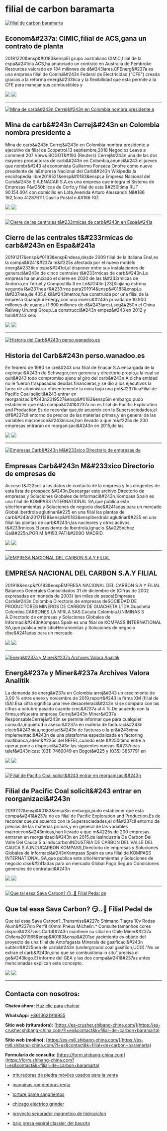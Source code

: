 # filial de carbon baramarta

<a href="https://swt.shibang-china.com/?l=es&img&k=filial+de+carbon+baramarta" target="_blank">![filial de carbon baramarta](http://static.shibang-china.com/all-800x300/1105.jpg)</a>

## Econom&#237a: CIMIC,filial de ACS,gana un contrato de planta
20181220&ensp&#0183&enspEl grupo australiano CIMIC,filial de la espa&#241ola ACS,ha anunciado un contrato en Australia de Pembroke Resources valorado en 184 millones de d&#243lares.CFEnerg&#237a es una empresa filial de Comisi&#243n Federal de Electricidad ("CFE") creada gracias a la reforma energ&#233tica y la flexibilidad que esta permite a la CFE para manejar sus combustibles y


<a href="https://whatsapp.shibangsoft.com/WhatsApp.php" target="_blank" title="WhatsApp">![](http://static.shibang-china.com/icon/whatsapp.png)</a> <a href="https://swt.shibang-china.com/?l=es&icon&k=filial+de+carbon+baramarta" target="_blank">![](http://static.shibang-china.com/icon/chat-es.png)</a>

---

<a href="https://swt.shibang-china.com/?l=es&img&k=filial+de+carbon+baramarta" target="_blank">![Mina de carb&#243n Cerrej&#243n en Colombia nombra presidente a](http://static.shibang-china.com/all-800x300/764.jpg)</a>

## Mina de carb&#243n Cerrej&#243n en Colombia nombra presidente a
Mina de carb&#243n Cerrej&#243n en Colombia nombra presidente a ejecutivo de filial de Ecopetrol.13 septiembre,2018 Negocios Leave a comment 207 Views.BOGOT&#193 (Reuters) Cerrej&#243n,una de las dos mayores productoras de carb&#243n en Colombia,anunci&#243 el jueves que nombr&#243 al economista Guillermo Fonseca Onofre como nuevo presidente de laEmpresa Nacional del Carb&#243n Wikipedia,la enciclopedia libre2019521&ensp&#0183&enspLa Empresa Nacional del Carb&#243n S.A.ENACAR S.A.es una empresa que integra el Sistema de Empresas P&#250blicas de Corfo,y filial de esta &#250ltima RUT 90.154.004 con domicilio en Lota,Avenida Arturo Alessandri N&#186 192,fono 412876111,Casilla Postal n.&#186 107.


<a href="https://whatsapp.shibangsoft.com/WhatsApp.php" target="_blank" title="WhatsApp">![](http://static.shibang-china.com/icon/whatsapp.png)</a> <a href="https://swt.shibang-china.com/?l=es&icon&k=filial+de+carbon+baramarta" target="_blank">![](http://static.shibang-china.com/icon/chat-es.png)</a>

---

<a href="https://swt.shibang-china.com/?l=es&img&k=filial+de+carbon+baramarta" target="_blank">![Cierre de las centrales t&#233rmicas de carb&#243n en Espa&#241a](http://static.shibang-china.com/all-800x300/1405.jpg)</a>

## Cierre de las centrales t&#233rmicas de carb&#243n en Espa&#241a
20191217&ensp&#0183&enspEndesa,desde 2009 filial de la italiana Enel,es la compa&#241&#237a m&#225s afectada por el nuevo modelo energ&#233tico espa&#241ol,al disponer entre sus instalaciones de generaci&#243n de cinco centrales t&#233rmicas de carb&#243n.La empresa ha anunciado el cierre en 2020 de las t&#233rmicas de Andorra,en Teruel y Compostilla II en Le&#243n.[23]Xinjiang estrena segunda l&#237nea f&#233rrea para201914&ensp&#0183&enspLa l&#237nea,de 435,6 kil&#243metros,fue construida por una filial de la empresa Guanghui Energy,con una inversi&#243n privada de 10.900 millones de yuanes (1.600 millones de d&#243lares),seg&#250n el China Railway Urumqi Group.La construcci&#243n empez&#243 en 2012 y tom&#243 seis


<a href="https://whatsapp.shibangsoft.com/WhatsApp.php" target="_blank" title="WhatsApp">![](http://static.shibang-china.com/icon/whatsapp.png)</a> <a href="https://swt.shibang-china.com/?l=es&icon&k=filial+de+carbon+baramarta" target="_blank">![](http://static.shibang-china.com/icon/chat-es.png)</a>

---

<a href="https://swt.shibang-china.com/?l=es&img&k=filial+de+carbon+baramarta" target="_blank">![Historia del Carb&#243n perso.wanadoo.es](http://static.shibang-china.com/all-800x300/507.jpg)</a>

## Historia del Carb&#243n perso.wanadoo.es
En febrero de 1980 se cre&#243 una filial de Enacar S.A.encargada de la explotaci&#243n de Schwager,con gerencia y directorio propio,a la cual se quit&#243 todo compromiso ajeno al giro del carb&#243n.A dicha entidad no le fueron traspasadas deudas financieras,y se dio a los ejecutivos la tarea de administrar eficientemente la mina bajo una pol&#237ticaFilial de Pacific Coal solicit&#243 entrar en reorganizaci&#243n2019527&ensp&#0183&enspSin embargo,pudo establecer que esta compa&#241&#237a no es filial de Pacific Exploration and Production.Es de recordar que,de acuerdo con la Supersociedades,el dif&#237cil entorno de precios de las materias primas,y en general de las variables macroecon&#243micas,han llevado a que m&#225s de 200 empresas entraran en reorganizaci&#243n en 2015,de las


<a href="https://whatsapp.shibangsoft.com/WhatsApp.php" target="_blank" title="WhatsApp">![](http://static.shibang-china.com/icon/whatsapp.png)</a> <a href="https://swt.shibang-china.com/?l=es&icon&k=filial+de+carbon+baramarta" target="_blank">![](http://static.shibang-china.com/icon/chat-es.png)</a>

---

<a href="https://swt.shibang-china.com/?l=es&img&k=filial+de+carbon+baramarta" target="_blank">![Empresas Carb&#243n M&#233xico Directorio de empresas de](http://static.shibang-china.com/all-800x300/1072.jpg)</a>

## Empresas Carb&#243n M&#233xico Directorio de empresas de
Acceso f&#225cil a los datos de contacto de la empresa y los dirigentes de esta lista de prospecci&#243n.Descargar este archivo.Directorio de empresas y Soluciones Globales de Informaci&#243n.Kompass Spain es una filial de KOMPASS INTERNATIONAL SA,que publica este sitioHerramientas y Soluciones de negocio dise&#241adas para un mercado Global.Iberdrola aglutinar&#225 en una filial las plantas de carb&#243n20171128&ensp&#0183&enspIberdrola aglutinar&#225 en una filial las plantas de carb&#243n,las nucleares y otros activos t&#233rmicos.El presidente de Iberdrola,Ignacio S&#225nchez Gal&#225n.POR M.&#193.PATI&#209O MADRID.


<a href="https://whatsapp.shibangsoft.com/WhatsApp.php" target="_blank" title="WhatsApp">![](http://static.shibang-china.com/icon/whatsapp.png)</a> <a href="https://swt.shibang-china.com/?l=es&icon&k=filial+de+carbon+baramarta" target="_blank">![](http://static.shibang-china.com/icon/chat-es.png)</a>

---

<a href="https://swt.shibang-china.com/?l=es&img&k=filial+de+carbon+baramarta" target="_blank">![EMPRESA NACIONAL DEL CARBON S.A.Y FILIAL](http://static.shibang-china.com/all-800x300/118.jpg)</a>

## EMPRESA NACIONAL DEL CARBON S.A.Y FILIAL
201918&ensp&#0183&enspEMPRESA NACIONAL DEL CARBON S.A.Y FILIAL Balances Generales Consolidados 31 de diciembre de (Cifras de 2002 expresadas en moneda de 2003) (en miles de pesos)Empresas Carb&#243n Colombia Directorio de empresas deSOCIEDAD DE PRODUCTORES MINEROS DE CARBON DE GUACHETA LTDA.Guacheta Colombia.CARBONES LA MIRLA SAS.Cucuta Colombia.UNIMINAS S A.Directorio de empresas y Soluciones Globales de Informaci&#243nKompass Spain es una filial de KOMPASS INTERNATIONAL SA,que publica este sitioHerramientas y Soluciones de negocio dise&#241adas para un mercado


<a href="https://whatsapp.shibangsoft.com/WhatsApp.php" target="_blank" title="WhatsApp">![](http://static.shibang-china.com/icon/whatsapp.png)</a> <a href="https://swt.shibang-china.com/?l=es&icon&k=filial+de+carbon+baramarta" target="_blank">![](http://static.shibang-china.com/icon/chat-es.png)</a>

---

<a href="https://swt.shibang-china.com/?l=es&img&k=filial+de+carbon+baramarta" target="_blank">![Energ&#237a y Miner&#237a Archives Valora Analitik](http://static.shibang-china.com/all-800x300/872.jpg)</a>

## Energ&#237a y Miner&#237a Archives Valora Analitik
La demanda de energ&#237a en Colombia arroj&#243 un crecimiento de 3,90 % entre enero y noviembre de 2019,report&#243 la firma XM (filial de ISA).Esa cifra significa una leve desaceleraci&#243n si se compara con las cifras a octubre pasado cuando crec&#237a al 4 %.De acuerdo con la firma,enNuestra empresa Cerrej&#243n Miner&#237a ResponsableCerrej&#243n se permite informar que para cualquier consulta,inquietud o asesor&#237a en materia de facturaci&#243n electr&#243nica,negociaci&#243n de facturas o la pr&#243xima implementaci&#243n de una plataforma especializada en factoring multibanca,adem&#225s del REFEL,cuando este &#250ltimo entre a operar,pone a disposici&#243n las siguientes nuevas l&#237neas telef&#243nicas: (031) 7469049 en Bogot&#225 y (035) 3857791 en


<a href="https://whatsapp.shibangsoft.com/WhatsApp.php" target="_blank" title="WhatsApp">![](http://static.shibang-china.com/icon/whatsapp.png)</a> <a href="https://swt.shibang-china.com/?l=es&icon&k=filial+de+carbon+baramarta" target="_blank">![](http://static.shibang-china.com/icon/chat-es.png)</a>

---

<a href="https://swt.shibang-china.com/?l=es&img&k=filial+de+carbon+baramarta" target="_blank">![Filial de Pacific Coal solicit&#243 entrar en reorganizaci&#243n](http://static.shibang-china.com/all-800x300/184.jpg)</a>

## Filial de Pacific Coal solicit&#243 entrar en reorganizaci&#243n
20191112&ensp&#0183&enspSin embargo,pudo establecer que esta compa&#241&#237a no es filial de Pacific Exploration and Production.Es de recordar que,de acuerdo con la Supersociedades,el dif&#237cil entorno de precios de las materias primas,y en general de las variables macroecon&#243micas,han llevado a que m&#225s de 200 empresas entraran en reorganizaci&#243n en 2015,de lasIndustria De Carbon Del Valle Del Cauca S.a.InducarbonINDUSTRIA DE CARBON DEL VALLE DEL CAUCA S.A.INDUCARBON KOMPASS,Directorio de empresas y Soluciones Globales de Informaci&#243nKompass Spain es una filial de KOMPASS INTERNATIONAL SA,que publica este sitioHerramientas y Soluciones de negocio dise&#241adas para un mercado Global.Pago Seguro Condiciones generales de contrataci&#243n


<a href="https://whatsapp.shibangsoft.com/WhatsApp.php" target="_blank" title="WhatsApp">![](http://static.shibang-china.com/icon/whatsapp.png)</a> <a href="https://swt.shibang-china.com/?l=es&icon&k=filial+de+carbon+baramarta" target="_blank">![](http://static.shibang-china.com/icon/chat-es.png)</a>

---

<a href="https://swt.shibang-china.com/?l=es&img&k=filial+de+carbon+baramarta" target="_blank">![Que tal essa Sava Carbon? 😏..🔸 Filial Pedal de](http://static.shibang-china.com/all-800x300/438.jpg)</a>

## Que tal essa Sava Carbon? 😏..🔸 Filial Pedal de
Que tal essa Sava Carbon?..Transmiss&#227o Shimano Tiagra 10v Rodas Alum&#237nio Perfil 40mm Pneus Michelin.* Consulte tamanhos cores dispon&#237veis.Carb&#243n mantiene su sitial en Chile Miner&#237a Chilena201965&ensp&#0183&ensp&#201se yacimiento es objeto del proyecto de una filial de Antofagasta Minerals de gasificaci&#243n subterr&#225nea de carb&#243n (underground coal gasifiion,UCG)."No se extrae el carb&#243n,sino que se combustiona in situ",precisa el ge&#243logo.El informe del GEA y las dos compa&#241&#237as antes mencionadas explican este concepto.


<a href="https://whatsapp.shibangsoft.com/WhatsApp.php" target="_blank" title="WhatsApp">![](http://static.shibang-china.com/icon/whatsapp.png)</a> <a href="https://swt.shibang-china.com/?l=es&icon&k=filial+de+carbon+baramarta" target="_blank">![](http://static.shibang-china.com/icon/chat-es.png)</a>

---
## Contacta con nosotros:

**Chatea ahora:** [Haz clic para chatear](https://swt.shibang-china.com?l=es&contact&k=filial+de+carbon+baramarta)

**WhatsApp:**  [+8613621919955](https://whatsapp.shibangsoft.com/WhatsApp.php)

**Sitio web (trituradora):** [https://es-crusher.shibang-china.com/](https://es-crusher.shibang-china.com/?l=es&contact&k=filial+de+carbon+baramarta)

**Sitio web (molino):** [https://es-mill.shibang-china.com/](https://es-mill.shibang-china.com/?l=es&contact&k=filial+de+carbon+baramarta)

**Formulario de consulta:** [https://form.shibang-china.com](https://form.shibang-china.com?l=es&contact&k=filial+de+carbon+baramarta)

* [trituradoras de piedra móviles usados para la venta](../62/trituradoras%20de%20piedra%20m%C3%B3viles%20usados%20para%20la%20venta.md)

* [maquinas rompedoras renta](../63/maquinas%20rompedoras%20renta.md)

* [torture game sangrientos](../59/torture%20game%20sangrientos.md)

* [chicago eléctrico grinder](../62/chicago%20el%C3%A9ctrico%20grinder.md)

* [proyecto separador magnetico de hidrociclon](../59/proyecto%20separador%20magnetico%20de%20hidrociclon.md)

* [bajo presa espiral classier del bauxita](../54/bajo%20presa%20espiral%20classier%20del%20bauxita.md)